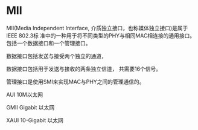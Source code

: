 # MII

<!-- ---------------------------------------------------------------------- -->

MII(Media Independent Interface, 介质独立接口，也称媒体独立接口)是属于IEEE 802.3标
准中的一种用于将不同类型的PHY与相同MAC相连接的通用接口。包括一个数据接口和一个管理接口。


数据接口包括发送与接受两个独立的通道， 

数据接口包括用于发送与接收的两条独立信道， 共需要16个信号。

管理接口是使用SMI来实现MAC与PHY之间的管理通信的。 






AUI 10M以太网

GMII Gigabit 以太网
 
XAUI 10-Gigabit 以太网
